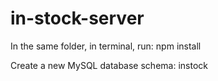 # in-stock-server

In the same folder, in terminal, run:  npm install

Create a new MySQL database schema: instock